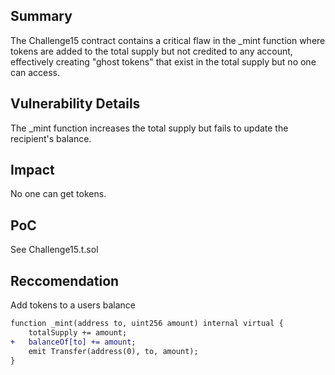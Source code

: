 ## Summary
The Challenge15 contract contains a critical flaw in the _mint function where tokens are added to the total supply but not credited to any account, effectively creating "ghost tokens" that exist in the total supply but no one can access.

## Vulnerability Details
The _mint function increases the total supply but fails to update the recipient's balance.

## Impact
No one can get tokens.

## PoC
See Challenge15.t.sol

## Reccomendation
Add tokens to a users balance
```diff
function _mint(address to, uint256 amount) internal virtual {
    totalSupply += amount;
+   balanceOf[to] += amount;  
    emit Transfer(address(0), to, amount);
}
```